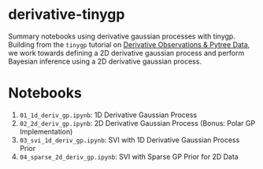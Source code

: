 # derivative-tinygp
Summary notebooks using derivative gaussian processes with tinygp. Building from the `tinygp` tutorial on [Derivative Observations & Pytree Data][1], we work towards defining a 2D derivative gaussian process and perform Bayesian inference using a 2D derivative gaussian process. 

# Notebooks
1. `01_1d_deriv_gp.ipynb`: 1D Derivative Gaussian Process
2. `02_2d_deriv_gp.ipynb`: 2D Derivative Gaussian Process (Bonus: Polar GP Implementation)
3. `03_svi_1d_deriv_gp.ipynb`: SVI with 1D Derivative Gaussian Process Prior
4. `04_sparse_2d_deriv_gp.ipynb`: SVI with Sparse GP Prior for 2D Data

<!-- ### References  -->
[1]: <https://tinygp.readthedocs.io/en/latest/tutorials/derivative.html> "Derivative Observations & Pytree Data"